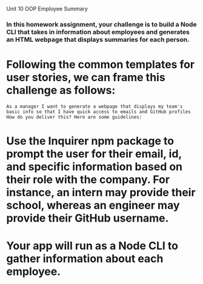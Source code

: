 Unit 10 OOP  Employee Summary
### In this homework assignment, your challenge is to build a Node CLI that takes in information about employees and generates an HTML webpage that displays summaries for each person. 

# Following the common templates for user stories, we can frame this challenge as follows:

``
As a manager
I want to generate a webpage that displays my team's basic info
so that I have quick access to emails and GitHub profiles
How do you deliver this? Here are some guidelines:
``

# Use the Inquirer npm package to prompt the user for their email, id, and specific information based on their role with the company. For instance, an intern may provide their school, whereas an engineer may provide their GitHub username.

# Your app will run as a Node CLI to gather information about each employee.
